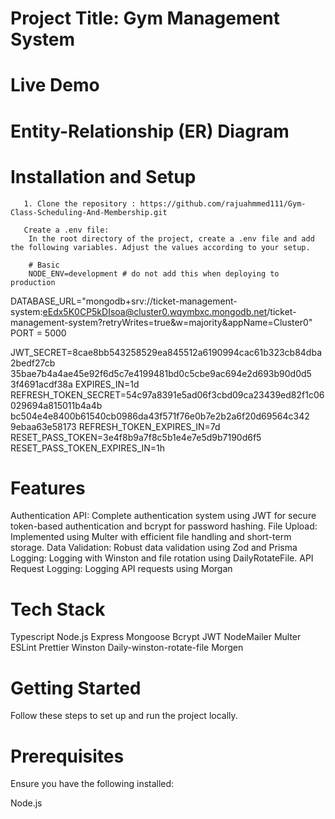 # Project Title: Gym Management System

# Live Demo

# Entity-Relationship (ER) Diagram

# Installation and Setup

       1. Clone the repository : https://github.com/rajuahmmed111/Gym-Class-Scheduling-And-Membership.git

       Create a .env file:
        In the root directory of the project, create a .env file and add the following variables. Adjust the values according to your setup.

        # Basic
        NODE_ENV=development # do not add this when deploying to production
DATABASE_URL="mongodb+srv://ticket-management-system:eEdx5K0CP5kDIsoa@cluster0.wqymbxc.mongodb.net/ticket-management-system?retryWrites=true&w=majority&appName=Cluster0"
PORT = 5000

JWT_SECRET=8cae8bb543258529ea845512a6190994cac61b323cb84dba2bedf27cb
35bae7b4a4ae45e92f6d5c7e4199481bd0c5cbe9ac694e2d693b90d0d5
3f4691acdf38a
EXPIRES_IN=1d
REFRESH_TOKEN_SECRET=54c97a8391e5ad06f3cbd09ca23439ed82f1c06029694a815011b4a4b
bc504e4e8400b61540cb0986da43f571f76e0b7e2b2a6f20d69564c342
9ebaa63e58173
REFRESH_TOKEN_EXPIRES_IN=7d
RESET_PASS_TOKEN=3e4f8b9a7f8c5b1e4e7e5d9b7190d6f5 
RESET_PASS_TOKEN_EXPIRES_IN=1h


   # Features
Authentication API: Complete authentication system using JWT for secure token-based authentication and bcrypt for password hashing.
File Upload: Implemented using Multer with efficient file handling and short-term storage.
Data Validation: Robust data validation using Zod and Prisma
Logging: Logging with Winston and file rotation using DailyRotateFile.
API Request Logging: Logging API requests using Morgan

# Tech Stack
Typescript
Node.js
Express
Mongoose
Bcrypt
JWT
NodeMailer
Multer
ESLint
Prettier
Winston
Daily-winston-rotate-file
Morgen


# Getting Started
Follow these steps to set up and run the project locally.

# Prerequisites
Ensure you have the following installed:

Node.js

